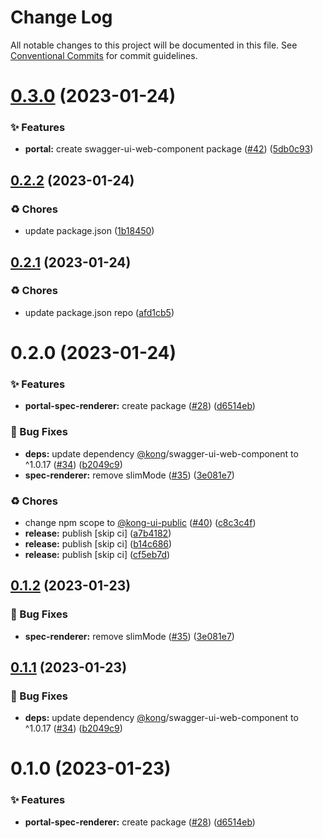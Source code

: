 # Change Log

All notable changes to this project will be documented in this file.
See [Conventional Commits](https://conventionalcommits.org) for commit guidelines.

# [0.3.0](https://github.com/Kong/public-ui-components/compare/@kong-ui-public/spec-renderer@0.2.2...@kong-ui-public/spec-renderer@0.3.0) (2023-01-24)


### ✨ Features

* **portal:** create swagger-ui-web-component package ([#42](https://github.com/Kong/public-ui-components/issues/42)) ([5db0c93](https://github.com/Kong/public-ui-components/commit/5db0c9382b58ad76d7ad5e40aa4e3e2393b7d900))





## [0.2.2](https://github.com/Kong/public-ui-components/compare/@kong-ui-public/spec-renderer@0.2.1...@kong-ui-public/spec-renderer@0.2.2) (2023-01-24)


### ♻️ Chores

* update package.json ([1b18450](https://github.com/Kong/public-ui-components/commit/1b184509aff84030da887951dfdadc6a3d52a986))





## [0.2.1](https://github.com/Kong/public-ui-components/compare/@kong-ui-public/spec-renderer@0.2.0...@kong-ui-public/spec-renderer@0.2.1) (2023-01-24)


### ♻️ Chores

* update package.json repo ([afd1cb5](https://github.com/Kong/public-ui-components/commit/afd1cb579df4cf962a2920185086620cc32a91e1))





# 0.2.0 (2023-01-24)


### ✨ Features

* **portal-spec-renderer:** create package ([#28](https://github.com/Kong/public-ui-components/issues/28)) ([d6514eb](https://github.com/Kong/public-ui-components/commit/d6514eb412f76026996f4e3082fccaed6b14b5cf))


### 🐛 Bug Fixes

* **deps:** update dependency [@kong](https://github.com/kong)/swagger-ui-web-component to ^1.0.17 ([#34](https://github.com/Kong/public-ui-components/issues/34)) ([b2049c9](https://github.com/Kong/public-ui-components/commit/b2049c9d1af14a4c498433add44148d78b6d2680))
* **spec-renderer:** remove slimMode ([#35](https://github.com/Kong/public-ui-components/issues/35)) ([3e081e7](https://github.com/Kong/public-ui-components/commit/3e081e7db96a60416e12fb0e07a679759bc51cf6))


### ♻️ Chores

* change npm scope to [@kong-ui-public](https://github.com/kong-ui-public) ([#40](https://github.com/Kong/public-ui-components/issues/40)) ([c8c3c4f](https://github.com/Kong/public-ui-components/commit/c8c3c4f165fdd36269e1dd5bb31f47f73f7e9f4a))
* **release:** publish [skip ci] ([a7b4182](https://github.com/Kong/public-ui-components/commit/a7b4182fdc856e6e31eeab07767017b4e060e3a9))
* **release:** publish [skip ci] ([b14c686](https://github.com/Kong/public-ui-components/commit/b14c6862b589e645cb4dfd6cb4a40e7f9fd37cf2))
* **release:** publish [skip ci] ([cf5eb7d](https://github.com/Kong/public-ui-components/commit/cf5eb7d6c6a6455e07132a0ab4e9209d9a759e48))





## [0.1.2](https://github.com/Kong/public-ui-components/compare/@kong-ui-public/spec-renderer@0.1.1...@kong-ui-public/spec-renderer@0.1.2) (2023-01-23)


### 🐛 Bug Fixes

* **spec-renderer:** remove slimMode ([#35](https://github.com/Kong/public-ui-components/issues/35)) ([3e081e7](https://github.com/Kong/public-ui-components/commit/3e081e7db96a60416e12fb0e07a679759bc51cf6))





## [0.1.1](https://github.com/Kong/public-ui-components/compare/@kong-ui-public/spec-renderer@0.1.0...@kong-ui-public/spec-renderer@0.1.1) (2023-01-23)


### 🐛 Bug Fixes

* **deps:** update dependency [@kong](https://github.com/kong)/swagger-ui-web-component to ^1.0.17 ([#34](https://github.com/Kong/public-ui-components/issues/34)) ([b2049c9](https://github.com/Kong/public-ui-components/commit/b2049c9d1af14a4c498433add44148d78b6d2680))





# 0.1.0 (2023-01-23)


### ✨ Features

* **portal-spec-renderer:** create package ([#28](https://github.com/Kong/public-ui-components/issues/28)) ([d6514eb](https://github.com/Kong/public-ui-components/commit/d6514eb412f76026996f4e3082fccaed6b14b5cf))
